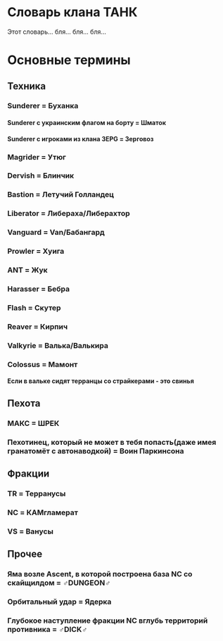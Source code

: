 # Словарь клана ТАНК
Этот словарь... бля... бля... бля...

# Основные термины
## Техника
### Sunderer = Буханка
#### Sunderer с украинским флагом на борту = Шматок
#### Sunderer с игроками из клана 3EPG = Зерговоз
### Magrider = Утюг
### Dervish = Блинчик
### Bastion = Летучий Голландец
### Liberator = Либераха/Либерахтор
### Vanguard = Van/Бабангард
### Prowler = Хуига
### ANT = Жук
### Harasser = Бебра
### Flash = Скутер
### Reaver = Кирпич
### Valkyrie = Валька/Валькира
### Colossus = Мамонт
#### Если в вальке сидят терранцы со страйкерами - это свинья
## Пехота
### МАКС = ШРЕК
### Пехотинец, который не может в тебя попасть(даже имея гранатомёт с автонаводкой) = Воин Паркинсона
## Фракции
### TR = Терранусы
### NC = КАМгламерат
### VS = Ванусы
## Прочее
### Яма возле Ascent, в которой построена база NC со скайщилдом = ♂DUNGEON♂
### Орбитальный удар = Ядерка
### Глубокое наступление фракции NC вглубь территорий противника = ♂DICK♂
